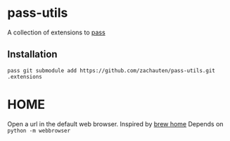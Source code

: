 # pass-utils
A collection of extensions to [pass](https://www.passwordstore.org/)

## Installation
```
pass git submodule add https://github.com/zachauten/pass-utils.git .extensions
```

# HOME
Open a url in the default web browser. Inspired by [brew home](https://docs.brew.sh/Manpage#home-homepage---formula---cask-formulacask-)
Depends on ```python -m webbrowser```

